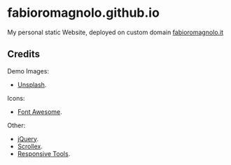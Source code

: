 # fabioromagnolo.github.io
My personal static Website, deployed on custom domain [fabioromagnolo.it](https://www.fabioromagnolo.it)

## Credits
Demo Images:
  - [Unsplash](https://unsplash.com/).

Icons:
  - [Font Awesome](https://fontawesome.com).

Other:
  - [jQuery](https://jquery.com).
  - [Scrollex](https://github.com/ajlkn/jquery.scrollex).
  - [Responsive Tools](https://github.com/ajlkn/responsive-tools).